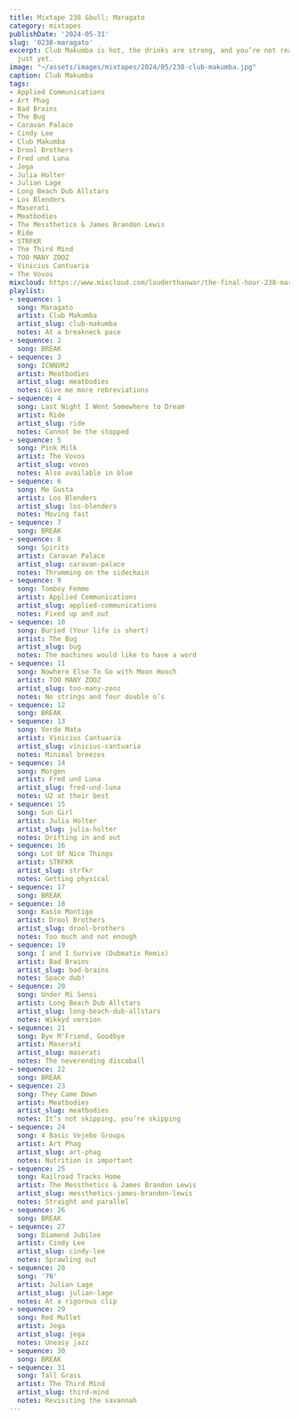 ```yaml
---
title: Mixtape 238 &bull; Maragato
category: mixtapes
publishDate: '2024-05-31'
slug: '0238-maragato'
excerpt: Club Makumba is hot, the drinks are strong, and you’re not ready to leave
  just yet.
image: "~/assets/images/mixtapes/2024/05/238-club-makumba.jpg"
caption: Club Makumba
tags:
- Applied Communications
- Art Phag
- Bad Brains
- The Bug
- Caravan Palace
- Cindy Lee
- Club Makumba
- Drool Brothers
- Fred und Luna
- Jega
- Julia Holter
- Julian Lage
- Long Beach Dub Allstars
- Los Blenders
- Maserati
- Meatbodies
- The Messthetics & James Brandon Lewis
- Ride
- STRFKR
- The Third Mind
- TOO MANY ZOOZ
- Vinicius Cantuaria
- The Vovos
mixcloud: https://www.mixcloud.com/louderthanwar/the-final-hour-238-maragato-2024-05-31/
playlist:
- sequence: 1
  song: Maragato
  artist: Club Makumba
  artist_slug: club-makumba
  notes: At a breakneck pace
- sequence: 2
  song: BREAK
- sequence: 3
  song: ICNNVR2
  artist: Meatbodies
  artist_slug: meatbodies
  notes: Give me more rebreviations
- sequence: 4
  song: Last Night I Went Somewhere to Dream
  artist: Ride
  artist_slug: ride
  notes: Cannot be the stopped
- sequence: 5
  song: Pink Milk
  artist: The Vovos
  artist_slug: vovos
  notes: Also available in blue
- sequence: 6
  song: Me Gusta
  artist: Los Blenders
  artist_slug: los-blenders
  notes: Moving fast
- sequence: 7
  song: BREAK
- sequence: 8
  song: Spirits
  artist: Caravan Palace
  artist_slug: caravan-palace
  notes: Thrumming on the sidechain
- sequence: 9
  song: Tomboy Femme
  artist: Applied Communications
  artist_slug: applied-communications
  notes: Fixed up and out
- sequence: 10
  song: Buried (Your life is short)
  artist: The Bug
  artist_slug: bug
  notes: The machines would like to have a word
- sequence: 11
  song: Nowhere Else To Go with Moon Hooch
  artist: TOO MANY ZOOZ
  artist_slug: too-many-zooz
  notes: No strings and four double o’s
- sequence: 12
  song: BREAK
- sequence: 13
  song: Verde Mata
  artist: Vinicius Cantuaria
  artist_slug: vinicius-cantuaria
  notes: Minimal breezes
- sequence: 14
  song: Morgen
  artist: Fred und Luna
  artist_slug: fred-und-luna
  notes: U2 at their best
- sequence: 15
  song: Sun Girl
  artist: Julia Holter
  artist_slug: julia-holter
  notes: Drifting in and out
- sequence: 16
  song: Lot Of Nice Things
  artist: STRFKR
  artist_slug: strfkr
  notes: Getting physical
- sequence: 17
  song: BREAK
- sequence: 18
  song: Kasio Montigo
  artist: Drool Brothers
  artist_slug: drool-brothers
  notes: Too much and not enough
- sequence: 19
  song: I and I Survive (Dubmatix Remix)
  artist: Bad Brains
  artist_slug: bad-brains
  notes: Space dub!
- sequence: 20
  song: Under Mi Sensi
  artist: Long Beach Dub Allstars
  artist_slug: long-beach-dub-allstars
  notes: Wikkyd version
- sequence: 21
  song: Bye M'Friend, Goodbye
  artist: Maserati
  artist_slug: maserati
  notes: The neverending discoball
- sequence: 22
  song: BREAK
- sequence: 23
  song: They Came Down
  artist: Meatbodies
  artist_slug: meatbodies
  notes: It’s not skipping, you’re skipping
- sequence: 24
  song: 4 Basic Vejebo Groups
  artist: Art Phag
  artist_slug: art-phag
  notes: Nutrition is important
- sequence: 25
  song: Railroad Tracks Home
  artist: The Messthetics & James Brandon Lewis
  artist_slug: messthetics-james-brandon-lewis
  notes: Straight and parallel
- sequence: 26
  song: BREAK
- sequence: 27
  song: Diamond Jubilee
  artist: Cindy Lee
  artist_slug: cindy-lee
  notes: Sprawling out
- sequence: 28
  song: '76'
  artist: Julian Lage
  artist_slug: julian-lage
  notes: At a rigorous clip
- sequence: 29
  song: Red Mullet
  artist: Jega
  artist_slug: jega
  notes: Uneasy jazz
- sequence: 30
  song: BREAK
- sequence: 31
  song: Tall Grass
  artist: The Third Mind
  artist_slug: third-mind
  notes: Revisiting the savannah
---
```


